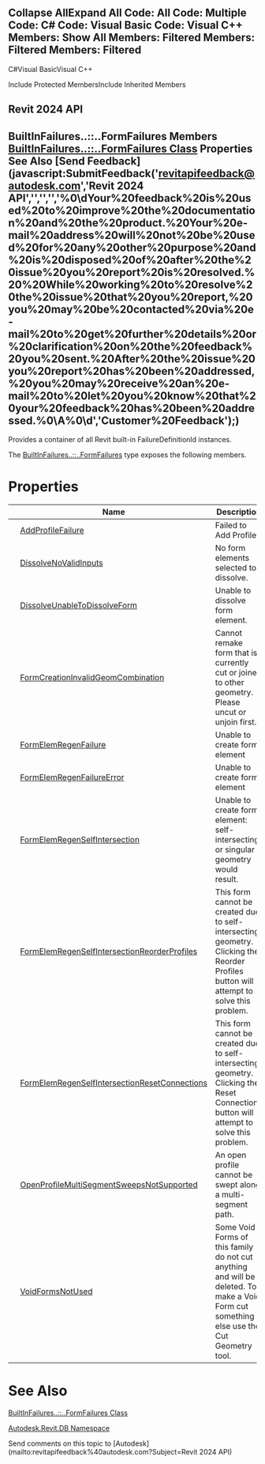 ﻿

Collapse AllExpand All Code: All Code: Multiple Code: C# Code: Visual Basic Code: Visual C++  Members: Show All Members: Filtered Members: Filtered Members: Filtered   
---  
  
C#Visual BasicVisual C++

Include Protected MembersInclude Inherited Members

Revit 2024 API  
---  
BuiltInFailures..::..FormFailures Members  
[BuiltInFailures..::..FormFailures Class](2d71ddb7-b11f-3d2b-8f8e-c3771b131b7a.md) Properties See Also [Send Feedback](javascript:SubmitFeedback\('revitapifeedback@autodesk.com','Revit 2024 API','','','','%0\\dYour%20feedback%20is%20used%20to%20improve%20the%20documentation%20and%20the%20product.%20Your%20e-mail%20address%20will%20not%20be%20used%20for%20any%20other%20purpose%20and%20is%20disposed%20of%20after%20the%20issue%20you%20report%20is%20resolved.%20%20While%20working%20to%20resolve%20the%20issue%20that%20you%20report,%20you%20may%20be%20contacted%20via%20e-mail%20to%20get%20further%20details%20or%20clarification%20on%20the%20feedback%20you%20sent.%20After%20the%20issue%20you%20report%20has%20been%20addressed,%20you%20may%20receive%20an%20e-mail%20to%20let%20you%20know%20that%20your%20feedback%20has%20been%20addressed.%0\\A%0\\d','Customer%20Feedback'\);)  
---  
  
Provides a container of all Revit built-in FailureDefinitionId instances.

The [BuiltInFailures..::..FormFailures](2d71ddb7-b11f-3d2b-8f8e-c3771b131b7a.md) type exposes the following members.

# Properties

|  | Name | Description |
| --- | --- | --- |
|  | [AddProfileFailure](34d6f4a1-becc-04f8-996f-a8ecfb932e14.md) | Failed to Add Profile |
|  | [DissolveNoValidInputs](1d9703de-3493-f416-610f-9fc9dd4cbf12.md) | No form elements selected to dissolve. |
|  | [DissolveUnableToDissolveForm](0d7e578e-f240-dff2-a2ff-9c03e34f0598.md) | Unable to dissolve form element. |
|  | [FormCreationInvalidGeomCombination](7328a16e-e53f-58e9-ffb3-45ceabc45703.md) | Cannot remake form that is currently cut or joined to other geometry. Please uncut or unjoin first. |
|  | [FormElemRegenFailure](4818d1b3-23bb-b38a-d595-a89948b57461.md) | Unable to create form element |
|  | [FormElemRegenFailureError](4fabec67-0a7f-4781-963a-0b0829299413.md) | Unable to create form element |
|  | [FormElemRegenSelfIntersection](18d25bd3-f79f-4093-5450-c26ed8e7d73b.md) | Unable to create form element: self-intersecting or singular geometry would result. |
|  | [FormElemRegenSelfIntersectionReorderProfiles](dbd57f6b-7173-f370-14ca-5d58bf8174c1.md) | This form cannot be created due to self-intersecting geometry. Clicking the Reorder Profiles button will attempt to solve this problem. |
|  | [FormElemRegenSelfIntersectionResetConnections](5be67985-96f3-4dc4-2f97-6ce9f3b61649.md) | This form cannot be created due to self-intersecting geometry. Clicking the Reset Connections button will attempt to solve this problem. |
|  | [OpenProfileMultiSegmentSweepsNotSupported](d26cf19a-7f29-d936-6c63-de8abdeb033b.md) | An open profile cannot be swept along a multi-segment path. |
|  | [VoidFormsNotUsed](afa89fcb-e0e7-b488-d583-e32ccb0f5c08.md) | Some Void Forms of this family do not cut anything and will be deleted. To make a Void Form cut something else use the Cut Geometry tool. |
  
# See Also

[BuiltInFailures..::..FormFailures Class](2d71ddb7-b11f-3d2b-8f8e-c3771b131b7a.md)

[Autodesk.Revit.DB Namespace](87546ba7-461b-c646-cbb1-2cb8f5bff8b2.md)

Send comments on this topic to [Autodesk](mailto:revitapifeedback%40autodesk.com?Subject=Revit 2024 API)